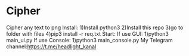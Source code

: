 # Cipher
Cipher any text to png 
Install:
1)Install python3
2)Install this repo
3)go to folder with files
4)pip3 install -r req.txt
Start:
If use GUI:
1)python3 main_ui.py
If use Console:
1)python3 main_console.py
My Telegram channel:https://t.me/headlight_kanal

